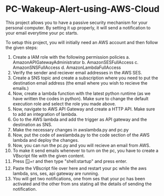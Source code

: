 # PC-Wakeup-Alert-using-AWS-Cloud
This project allows you to have a passive security mechanism for your personal computer. By setting it up properly, it will send a notification to your email everytime your pc starts.

To setup this project, you will initially need an AWS account and then follow the given steps:
1. Create a IAM role with the following permission policies
   a. AmazonAPIGatewayAdministrator
   b. AmazonSESFullAccess
   c. AmazonSNSFullAccess
   d. AmazonLambdaFullAccess
3. Verify the sender and reciever email addresses in the AWS SES.
4. Create a SNS topic and create a subscription where you need to put the destination email address (the email where you wish to recieve the emails.)
5. Now, create a lambda function with the latest python runtime (as we have written the codes in python). Make sure to change the default execution role and select the role you made above.
6. Now, navigate to AWS API Gateway and create a HTTP API. Make sure to add an integration of lambda.
7. Go to the AWS lambda and add the trigger as API gateway and the destination as SNS.
8.  Make the necessary changes in awslambda.py and pc.py 
9. Now, put the code of awslambda.py to the code section of the AWS lambda and deploy the changes.
10. Now, you can run the pc.py and you will recieve an email from AWS.
11. To make it send emails whenever to turn on the pc, you have to create a VBscript file with the given content.
12. Press 🪟+r and then type "shell:startup" and press enter.
13. Paste the VBscript file over here and restart your pc while the aws lambda, sns, ses, api gateway are running.
14. You will get two notifications, one from ses that your pc has been activated and the other from sns stating all the details of sending the notification.
